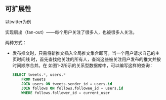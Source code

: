 ## 可扩展性

以twitter为例

实现扇出（fan-out）——每个用户关注了很多人，也被很多人关注。

两种方式：

+ 发布推文时，只需将新推文插入全局推文集合即可。当一个用户请求自己的主页时间线 时，首先查找他关注的所有人，查询这些被关注用户发布的推文并按时间顺序合并。在 如图1-2所示的关系型数据库中，可以编写这样的查询：

  ```sql
  SELECT tweets.*, users.*
      FROM tweets
      JOIN users ON tweets.sender_id = users.id
      JOIN follows ON follows.followee_id = users.id
      WHERE follows.follower_id = current_user
  
  ```

  